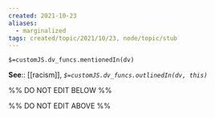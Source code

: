 ```yaml
---
created: 2021-10-23
aliases:
  - marginalized
tags: created/topic/2021/10/23, node/topic/stub
---
```

`$=customJS.dv_funcs.mentionedIn(dv)`


**See**:: [[racism]], 
*`$=customJS.dv_funcs.outlinedIn(dv, this)`*

%% DO NOT EDIT BELOW %%

%% DO NOT EDIT ABOVE %%
